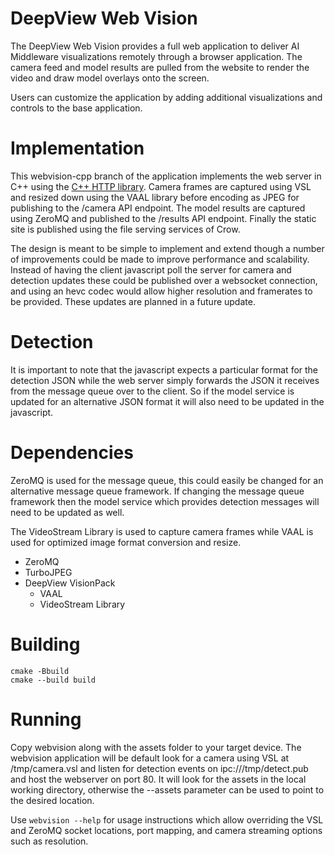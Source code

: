 # DeepView Web Vision

The DeepView Web Vision provides a full web application to deliver AI Middleware visualizations remotely through a browser application.  The camera feed and model results are pulled from the website to render the video and draw model overlays onto the screen.

Users can customize the application by adding additional visualizations and controls to the base application.

# Implementation

This webvision-cpp branch of the application implements the web server in C++ using the [C++ HTTP library][1].  Camera frames are captured using VSL and resized down using the VAAL library before encoding as JPEG for publishing to the /camera API endpoint.  The model results are captured using ZeroMQ and published to the /results API endpoint.  Finally the static site is published using the file serving services of Crow.

The design is meant to be simple to implement and extend though a number of improvements could be made to improve performance and scalability.  Instead of having the client javascript poll the server for camera and detection updates these could be published over a websocket connection, and using an hevc codec would allow higher resolution and framerates to be provided.  These updates are planned in a future update.

# Detection

It is important to note that the javascript expects a particular format for the detection JSON while the web server simply forwards the JSON it receives from the message queue over to the client.  So if the model service is updated for an alternative JSON format it will also need to be updated in the javascript.

# Dependencies

ZeroMQ is used for the message queue, this could easily be changed for an alternative message queue framework.  If changing the message queue framework then the model service which provides detection messages will need to be updated as well.

The VideoStream Library is used to capture camera frames while VAAL is used for optimized image format conversion and resize.

- ZeroMQ
- TurboJPEG
- DeepView VisionPack
  - VAAL
  - VideoStream Library

# Building

```shell
cmake -Bbuild
cmake --build build
```

# Running

Copy webvision along with the assets folder to your target device.  The webvision application will be default look for a camera using VSL at /tmp/camera.vsl and listen for detection events on ipc:///tmp/detect.pub and host the webserver on port 80.  It will look for the assets in the local working directory, otherwise the --assets parameter can be used to point to the desired location.

Use `webvision --help` for usage instructions which allow overriding the VSL and ZeroMQ socket locations, port mapping, and camera streaming options such as resolution.


[1]: https://github.com/yhirose/cpp-httplib	"C++ HTTP Library"
